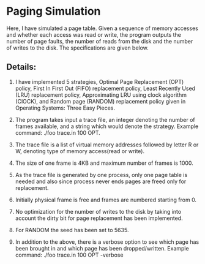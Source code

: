 # Paging Simulation
Here, I have simulated a page table. Given a sequence of memory accesses and whether each access was read or write, the program outputs the number of page faults, the number of reads from the disk and the number of writes to the disk. The specifications are given below.

## Details:
1. I have implemented 5 strategies, Optimal Page Replacement (OPT) policy, First In First Out (FIFO) replacement policy, Least Recently Used (LRU) replacement policy, Approximating LRU using clock algorithm (ClOCK), and Random page (RANDOM) replacement policy given in Operating Systems: Three Easy Pieces.

2. The program takes input a trace file, an integer denoting the number of frames available, and a string which would denote the strategy. Example command: ./foo trace.in 100 OPT.

3. The trace file is a list of virtual memory addresses followed by letter R or W, denoting type of memory access(read or write).

4. The size of one frame is 4KB and maximum number of frames is 1000.

5. As the trace file is generated by one process, only one page table is needed and also since process never ends pages are freed only for replacement.

6. Initially physical frame is free and frames are numbered starting from 0.

7. No optimization for the number of writes to the disk by taking into account the dirty bit for page replacement has been implemented.

8. For RANDOM the seed has been set to 5635.

9. In addition to the above, there is a verbose option to see which page has been brought in and which page has been dropped/written. Example command: ./foo trace.in 100 OPT -verbose
